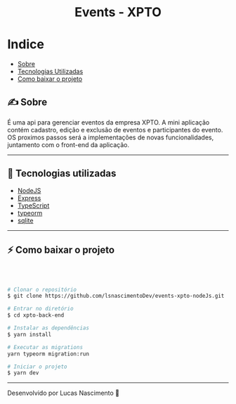 <h1 align="center" style=  >
Events - XPTO
</h1>

# Indice

- [Sobre](#-sobre)
- [Tecnologias Utilizadas](#-tecnologias-utilizadas)
- [Como baixar o projeto](#-como-baixar-o-projeto)


## ✍ Sobre

É uma api para gerenciar eventos da empresa XPTO. A mini aplicação contém cadastro, edição e exclusão de eventos e participantes do evento. OS proximos passos será a implementações de novas funcionalidades, juntamento com o front-end da aplicação.

---

## 🔧 Tecnologias utilizadas


- [NodeJS](https://nodejs.org/en/)
- [Express](https://expressjs.com/pt-br/)
- [TypeScript](https://www.typescriptlang.org/)
- [typeorm](https://typeorm.io/#/)
- [sqlite](https://www.sqlite.org/index.html)


---

## ⚡ Como baixar o projeto
</br>

```bash

# Clonar o repositório
$ git clone https://github.com/lsnascimentoDev/events-xpto-nodeJs.git

# Entrar no diretório
$ cd xpto-back-end

# Instalar as dependências
$ yarn install

# Executar as migrations 
yarn typeorm migration:run

# Iniciar o projeto
$ yarn dev

```


---

Desenvolvido por Lucas Nascimento 💪

